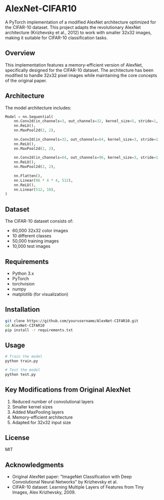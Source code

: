 # AlexNet-CIFAR10

A PyTorch implementation of a modified AlexNet architecture optimized for the CIFAR-10 dataset. This project adapts the revolutionary AlexNet architecture (Krizhevsky et al., 2012) to work with smaller 32x32 images, making it suitable for CIFAR-10 classification tasks.

## Overview

This implementation features a memory-efficient version of AlexNet, specifically designed for the CIFAR-10 dataset. The architecture has been modified to handle 32x32 pixel images while maintaining the core concepts of the original paper.

## Architecture

The model architecture includes:
```python
Model = nn.Sequential(
    nn.Conv2d(in_channels=3, out_channels=32, kernel_size=5, stride=1, padding=2),
    nn.ReLU(),
    nn.MaxPool2d(2, 2),
    
    nn.Conv2d(in_channels=32, out_channels=64, kernel_size=3, stride=1, padding=1),
    nn.ReLU(),
    nn.MaxPool2d(2, 2),
    
    nn.Conv2d(in_channels=64, out_channels=96, kernel_size=3, stride=1, padding=1),
    nn.ReLU(),
    nn.MaxPool2d(2, 2),
    
    nn.Flatten(),
    nn.Linear(96 * 4 * 4, 512),
    nn.ReLU(),
    nn.Linear(512, 10),
)
```

## Dataset

The CIFAR-10 dataset consists of:
- 60,000 32x32 color images
- 10 different classes
- 50,000 training images
- 10,000 test images

## Requirements

- Python 3.x
- PyTorch
- torchvision
- numpy
- matplotlib (for visualization)

## Installation

```bash
git clone https://github.com/yourusername/AlexNet-CIFAR10.git
cd AlexNet-CIFAR10
pip install -r requirements.txt
```

## Usage

```python
# Train the model
python train.py

# Test the model
python test.py
```

## Key Modifications from Original AlexNet

1. Reduced number of convolutional layers
2. Smaller kernel sizes
3. Added MaxPooling layers
4. Memory-efficient architecture
5. Adapted for 32x32 input size

## License

MIT

## Acknowledgments

- Original AlexNet paper: "ImageNet Classification with Deep Convolutional Neural Networks" by Krizhevsky et al.
- CIFAR-10 dataset: Learning Multiple Layers of Features from Tiny Images, Alex Krizhevsky, 2009.
